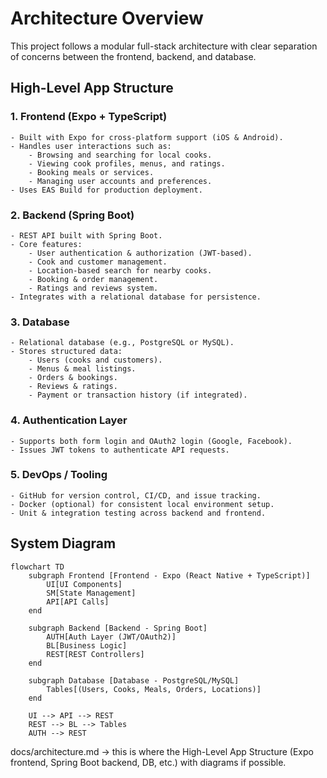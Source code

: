 # Architecture Overview

This project follows a modular full-stack architecture with clear separation of concerns between the frontend, backend, and database.

## High-Level App Structure

### 1. Frontend (Expo + TypeScript)
    - Built with Expo for cross-platform support (iOS & Android).
    - Handles user interactions such as:
        - Browsing and searching for local cooks.
        - Viewing cook profiles, menus, and ratings.
        - Booking meals or services.
        - Managing user accounts and preferences.
    - Uses EAS Build for production deployment.

### 2. Backend (Spring Boot)
    - REST API built with Spring Boot.
    - Core features:
        - User authentication & authorization (JWT-based).
        - Cook and customer management.
        - Location-based search for nearby cooks.
        - Booking & order management.
        - Ratings and reviews system.
    - Integrates with a relational database for persistence.

### 3. Database
    - Relational database (e.g., PostgreSQL or MySQL).
    - Stores structured data:
        - Users (cooks and customers).
        - Menus & meal listings.
        - Orders & bookings.
        - Reviews & ratings.
        - Payment or transaction history (if integrated).

### 4. Authentication Layer
    - Supports both form login and OAuth2 login (Google, Facebook).
    - Issues JWT tokens to authenticate API requests.


### 5. DevOps / Tooling
    - GitHub for version control, CI/CD, and issue tracking.
    - Docker (optional) for consistent local environment setup.
    - Unit & integration testing across backend and frontend.

## System Diagram

```mermaid
flowchart TD
    subgraph Frontend [Frontend - Expo (React Native + TypeScript)]
        UI[UI Components]
        SM[State Management]
        API[API Calls]
    end

    subgraph Backend [Backend - Spring Boot]
        AUTH[Auth Layer (JWT/OAuth2)]
        BL[Business Logic]
        REST[REST Controllers]
    end

    subgraph Database [Database - PostgreSQL/MySQL]
        Tables[(Users, Cooks, Meals, Orders, Locations)]
    end

    UI --> API --> REST
    REST --> BL --> Tables
    AUTH --> REST
```





docs/architecture.md → this is where the High-Level App Structure (Expo frontend, Spring Boot backend, DB, etc.) with diagrams if possible.